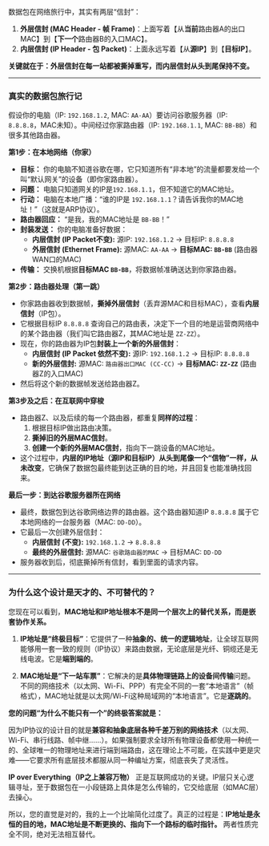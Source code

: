 数据包在网络旅行中，其实有两层“信封”：

1.  **外层信封 (MAC Header - 帧 Frame)**：上面写着【从**当前**路由器A的出口MAC】到【**下一个**路由器B的入口MAC】。
2.  **内层信封 (IP Header - 包 Packet)**：上面永远写着【从**源IP**】到【**目标IP**】。

**关键就在于：外层信封在每一站都被撕掉重写，而内层信封从头到尾保持不变。**

---

### 真实的数据包旅行记

假设你的电脑（IP: `192.168.1.2`, MAC: `AA-AA`）要访问谷歌服务器（IP: `8.8.8.8`，MAC未知）。中间经过你家路由器（IP: `192.168.1.1`, MAC: `BB-BB`）和很多其他路由器。

**第1步：在本地网络（你家）**
*   **目标：** 你的电脑不知道谷歌在哪，它只知道所有“非本地”的流量都要发给一个叫“默认网关”的设备（即你家路由器）。
*   **问题：** 电脑只知道网关的IP是`192.168.1.1`，但不知道它的MAC地址。
*   **行动：** 电脑在本地广播：“谁的IP是 `192.168.1.1`？请告诉我你的MAC地址！”（这就是ARP协议）。
*   **路由器回应：** “是我，我的MAC地址是 `BB-BB`！”
*   **封装发送：** 你的电脑准备好数据：
    *   **内层信封 (IP Packet不变):** 源IP: `192.168.1.2` -> 目标IP: `8.8.8.8`
    *   **外层信封 (Ethernet Frame):** 源MAC: `AA-AA` -> **目标MAC: `BB-BB`** (路由器WAN口的MAC)
*   **传输：** 交换机根据**目标MAC `BB-BB`**，将数据帧准确送达到你家路由器。

**第2步：路由器处理（第一跳）**
*   你家路由器收到数据帧，**撕掉外层信封**（丢弃源MAC和目标MAC），查看**内层信封**（IP包）。
*   它根据目标IP `8.8.8.8` 查询自己的路由表，决定下一个目的地是运营商网络中的某个路由器（我们叫它路由器Z，其MAC地址是 `ZZ-ZZ`）。
*   现在，你的路由器为IP包**封装上一个新的外层信封**：
    *   **内层信封 (IP Packet 依然不变):** 源IP: `192.168.1.2` -> 目标IP: `8.8.8.8`
    *   **新的外层信封:** 源MAC: `路由器出口MAC (CC-CC)` -> **目标MAC: `ZZ-ZZ`** (路由器Z的入口MAC)
*   然后将这个新的数据帧发送给路由器Z。

**第3步及之后：在互联网中穿梭**
*   路由器Z、以及后续的每一个路由器，都重复**同样的过程**：
    1.  根据目标IP做出路由决策。
    2.  **撕掉旧的外层MAC信封**。
    3.  **创建一个新的外层MAC信封**，指向下一跳设备的MAC地址。
*   这个过程中，**内层的IP地址（源IP和目标IP）从头到尾像一个“信物”一样，从未改变**，它确保了数据包最终能到达正确的目的地，并且回复也能准确找回来。

**最后一步：到达谷歌服务器所在网络**
*   最终，数据包到达谷歌网络边界的路由器。这个路由器知道IP `8.8.8.8` 属于它本地网络的一台服务器（MAC: `DD-DD`）。
*   它最后一次创建外层信封：
    *   **内层信封 (不变):** `192.168.1.2` -> `8.8.8.8`
    *   **最终的外层信封:** 源MAC: `谷歌路由器的MAC` -> 目标MAC: `DD-DD`
*   服务器收到后，彻底撕掉所有信封，看到里面的请求内容。

---

### 为什么这个设计是天才的、不可替代的？

您现在可以看到，**MAC地址和IP地址根本不是同一个层次上的替代关系，而是嵌套协作关系。**

1.  **IP地址是“终极目标”**：它提供了一种**抽象的、统一的逻辑地址**，让全球互联网能够用一套一致的规则（IP协议）来路由数据，无论底层是光纤、铜缆还是无线电波。它是**端到端的**。

2.  **MAC地址是“下一站车票”**：它解决的是**具体物理链路上的设备间传输**问题。不同的网络技术（以太网、Wi-Fi、PPP）有完全不同的一套“本地语言”（帧格式），MAC地址就是以太网/Wi-Fi这种局域网的“本地语言”。它是**逐跳的**。

**您的问题“为什么不能只有一个”的终极答案就是：**

因为IP协议的设计目的就是**兼容和抽象底层各种千差万别的网络技术**（以太网、Wi-Fi、串行线路、帧中继……）。如果强制要求全球所有物理设备都使用一种统一的、全球唯一的物理地址来进行端到端路由，这在理论上不可能，在实践中更是灾难——它要求所有底层技术都服从同一种编址方案，彻底丧失了灵活性。

**IP over Everything（IP之上兼容万物）** 正是互联网成功的关键。IP层只关心逻辑寻址，至于数据包在一小段链路上具体是怎么传输的，它交给底层（如MAC层）去操心。

所以，您的直觉是对的，我的上一个比喻简化过度了。真正的过程是：**IP地址是永恒的目的地，MAC地址是不断更换的、指向下一个路标的临时指针。** 两者性质完全不同，绝对无法相互替代。